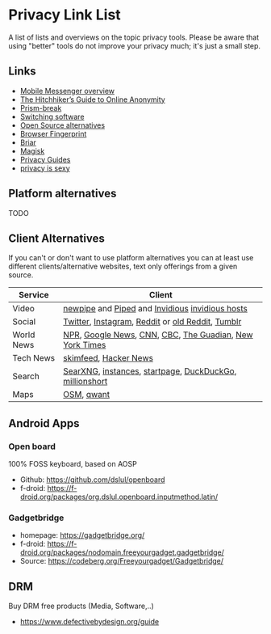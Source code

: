 # Privacy Link List

A list of lists and overviews on the topic privacy tools. Please be aware that using "better" tools do not improve your privacy much; it's just a small step.

## Links

- [Mobile Messenger overview](https://www.securemessagingapps.com/)
- [The Hitchhiker’s Guide to Online Anonymity](https://anonymousplanet.org/guide.html)
- [Prism-break](https://prism-break.org/en/all)
- [Switching software](https://switching.software)
- [Open Source alternatives](https://github.com/GorvGoyl/clone-wars)
- [Browser Fingerprint](https://amiunique.org/fp)
- [Briar](https://briarproject.org/)
- [Magisk](https://github.com/topjohnwu/Magisk)
- [Privacy Guides](https://www.privacyguides.org)
- [privacy is sexy](https://privacy.sexy/)

## Platform alternatives

TODO

## Client Alternatives

If you can't or don't want to use platform alternatives you can at least use different clients/alternative websites, text only offerings from a given source.

| Service    | Client                                                                                                                                                                                                                                         |
|------------|------------------------------------------------------------------------------------------------------------------------------------------------------------------------------------------------------------------------------------------------|
| Video      | [newpipe](https://newpipe.net/) and [Piped](https://github.com/TeamPiped/Piped) and [Invidious](https://github.com/iv-org/invidious) [invidious hosts](https://redirect.invidious.io/)                                                         |
| Social     | [Twitter](https://nitter.net), [Instagram](https://bibliogram.art/), [Reddit](https://teddit.net/) or [old Reddit](https://old.reddit.com/), [Tumblr](https://www.tumbex.com/) |
| World News | [NPR](https://text.npr.org/), [Google News](http://68k.news/), [CNN](https://lite.cnn.com/en),  [CBC](https://www.cbc.ca/lite/trending-news), [The Guadian](https://guardian.gyford.com/), [New York Times](https://www.nytimes.com/timeswire) |
| Tech News  | [skimfeed](https://skimfeed.com/), [Hacker News](https://hackerweb.app/)                                                                                                                                                                       |
| Search     | [SearXNG](https://github.com/searxng/searxng), [instances](https://searx.space/), [startpage](https://www.startpage.com), [DuckDuckGo](https://duckduckgo.com/), [millionshort](https://millionshort.com/)                                     |
| Maps       | [OSM](https://www.openstreetmap.org), [qwant](https://www.qwant.com/maps)                                                                                                                                                                      |

## Android Apps

### Open board

100% FOSS keyboard, based on AOSP

- Github: <https://github.com/dslul/openboard>
- f-droid: <https://f-droid.org/packages/org.dslul.openboard.inputmethod.latin/>

### Gadgetbridge

- homepage: https://gadgetbridge.org/
- f-droid: https://f-droid.org/packages/nodomain.freeyourgadget.gadgetbridge/
- Source: https://codeberg.org/Freeyourgadget/Gadgetbridge/

## DRM

Buy DRM free products (Media, Software,..)

- <https://www.defectivebydesign.org/guide>
